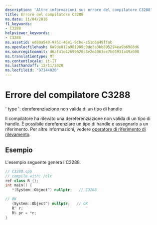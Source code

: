 ```yaml
---
description: 'Altre informazioni su: errore del compilatore C3288'
title: Errore del compilatore C3288
ms.date: 11/04/2016
f1_keywords:
- C3288
helpviewer_keywords:
- C3288
ms.assetid: ed08a540-9751-46e1-9cbe-c51d6a49ffab
ms.openlocfilehash: 6a9de812a981909c9de3a3bb895294ea9b6968d6
ms.sourcegitcommit: d6af41e42699628c3e2e6063ec7b03931a49a098
ms.translationtype: MT
ms.contentlocale: it-IT
ms.lasthandoff: 12/11/2020
ms.locfileid: "97144820"
---
```

# <a name="compiler-error-c3288"></a>Errore del compilatore C3288

' type ': dereferenziazione non valida di un tipo di handle

Il compilatore ha rilevato una dereferenziazione non valida di un tipo di handle. È possibile dereferenziare un tipo di handle e assegnarlo a un riferimento. Per altre informazioni, vedere [operatore di riferimento di rilevamento](../../extensions/tracking-reference-operator-cpp-component-extensions.md).

## <a name="example"></a>Esempio

L'esempio seguente genera l'C3288.

```cpp
// C3288.cpp
// compile with: /clr
ref class R {};
int main() {
   *(System::Object^) nullptr;   // C3288

// OK
   (System::Object^) nullptr;   // OK
   R^ r;
   R% pr = *r;
}
```
